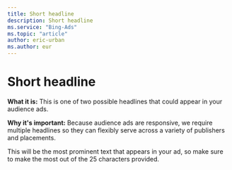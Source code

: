 ```yaml
---
title: Short headline
description: Short headline
ms.service: "Bing-Ads"
ms.topic: "article"
author: eric-urban
ms.author: eur
---
```


# Short headline

**What it is:** This is one of two possible headlines that could appear in your audience ads.

**Why it's important:**  Because audience ads are responsive, we require multiple headlines so they can flexibly serve across a variety of publishers and placements.

This will be the most prominent text that appears in your ad, so make sure to make the most out of the 25 characters provided.


